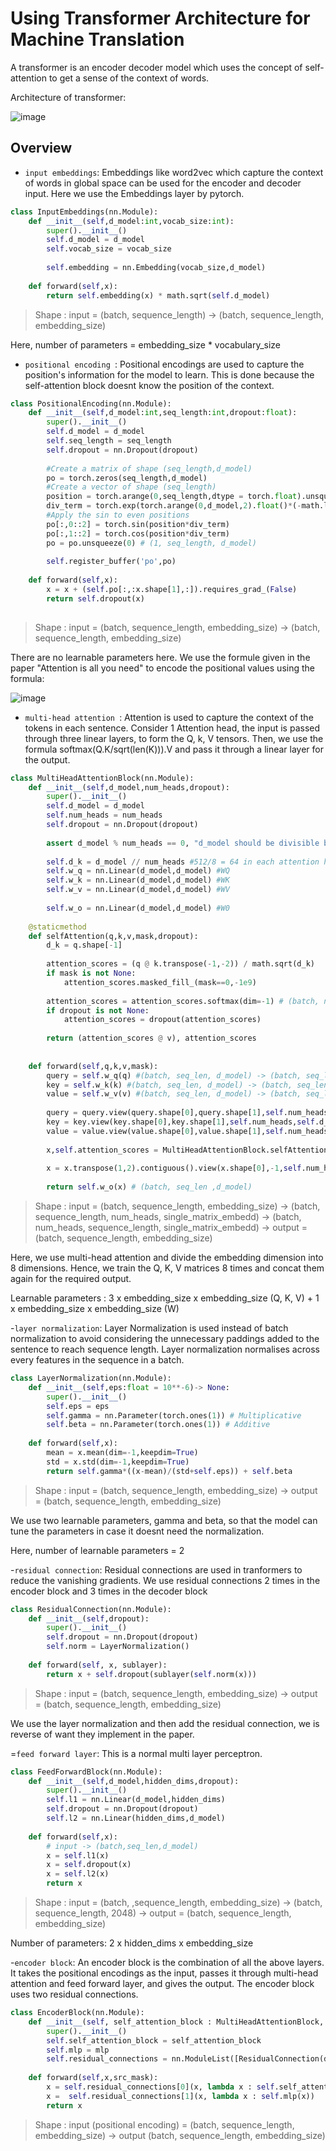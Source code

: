 # Using Transformer Architecture for Machine Translation
A transformer is an encoder decoder model which uses the concept of self-attention to get a sense of the context of words.

Architecture of transformer:

![image](https://github.com/AkshayKulkarni3467/Machine-Translation/assets/129979542/a73bd2b0-3649-47be-a417-a6ba25910411)


## Overview

- `input embeddings`: Embeddings like word2vec which capture the context of words in global space can be used for the encoder and decoder input. Here we use the Embeddings layer by pytorch.
```python
class InputEmbeddings(nn.Module):
    def __init__(self,d_model:int,vocab_size:int):
        super().__init__()
        self.d_model = d_model
        self.vocab_size = vocab_size
        
        self.embedding = nn.Embedding(vocab_size,d_model)
        
    def forward(self,x):
        return self.embedding(x) * math.sqrt(self.d_model)
```
> Shape : input = (batch, sequence_length) -> (batch, sequence_length, embedding_size)

Here, number of parameters = embedding_size * vocabulary_size

- `positional encoding `: Positional encodings are used to capture the position's information for the model to learn. This is done because the self-attention block doesnt know the position of the context.
```python
class PositionalEncoding(nn.Module):
    def __init__(self,d_model:int,seq_length:int,dropout:float):
        super().__init__()
        self.d_model = d_model
        self.seq_length = seq_length
        self.dropout = nn.Dropout(dropout)
        
        #Create a matrix of shape (seq_length,d_model)
        po = torch.zeros(seq_length,d_model)
        #Create a vector of shape (seq_length)
        position = torch.arange(0,seq_length,dtype = torch.float).unsqueeze(1)
        div_term = torch.exp(torch.arange(0,d_model,2).float()*(-math.log(10000.0)/d_model))
        #Apply the sin to even positions
        po[:,0::2] = torch.sin(position*div_term)
        po[:,1::2] = torch.cos(position*div_term)
        po = po.unsqueeze(0) # (1, seq_length, d_model)
        
        self.register_buffer('po',po)
        
    def forward(self,x):
        x = x + (self.po[:,:x.shape[1],:]).requires_grad_(False)
        return self.dropout(x)
    
```
> Shape : input = (batch, sequence_length, embedding_size) -> (batch, sequence_length, embedding_size)

There are no learnable parameters here. We use the formule given in the paper "Attention is all you need" to encode the positional values using the formula:

![image](https://github.com/AkshayKulkarni3467/Machine-Translation/assets/129979542/594aa705-77f9-4790-9c47-fd6ded161778)


- `multi-head attention `: Attention is used to capture the context of the tokens in each sentence. Consider 1 Attention head, the input is passed through three linear layers, to form the Q, k, V tensors. Then, we use the formula softmax(Q.K/sqrt(len(K))).V and pass it through a linear layer for the output.
```python
class MultiHeadAttentionBlock(nn.Module):
    def __init__(self,d_model,num_heads,dropout):
        super().__init__()
        self.d_model = d_model
        self.num_heads = num_heads
        self.dropout = nn.Dropout(dropout)
        
        assert d_model % num_heads == 0, "d_model should be divisible by number of heads"
        
        self.d_k = d_model // num_heads #512/8 = 64 in each attention head
        self.w_q = nn.Linear(d_model,d_model) #WQ
        self.w_k = nn.Linear(d_model,d_model) #WK
        self.w_v = nn.Linear(d_model,d_model) #WV
        
        self.w_o = nn.Linear(d_model,d_model) #W0
    
    @staticmethod    
    def selfAttention(q,k,v,mask,dropout):
        d_k = q.shape[-1]
        
        attention_scores = (q @ k.transpose(-1,-2)) / math.sqrt(d_k)
        if mask is not None:
            attention_scores.masked_fill_(mask==0,-1e9)
            
        attention_scores = attention_scores.softmax(dim=-1) # (batch, num_heads, seq_len, seq_len)
        if dropout is not None:
            attention_scores = dropout(attention_scores)
        
        return (attention_scores @ v), attention_scores
        
        
    def forward(self,q,k,v,mask):
        query = self.w_q(q) #(batch, seq_len, d_model) -> (batch, seq_len, d_model)
        key = self.w_k(k) #(batch, seq_len, d_model) -> (batch, seq_len, d_model)
        value = self.w_v(v) #(batch, seq_len, d_model) -> (batch, seq_len, d_model)
        
        query = query.view(query.shape[0],query.shape[1],self.num_heads,self.d_k).transpose(1,2) # (batch, num_heads, seq_len, d_k)
        key = key.view(key.shape[0],key.shape[1],self.num_heads,self.d_k).transpose(1,2) # (batch, num_heads, seq_len, d_k)
        value = value.view(value.shape[0],value.shape[1],self.num_heads,self.d_k).transpose(1,2) # (batch, num_heads, seq_len, d_k)
        
        x,self.attention_scores = MultiHeadAttentionBlock.selfAttention(query,key,value,mask,dropout=self.dropout)
        
        x = x.transpose(1,2).contiguous().view(x.shape[0],-1,self.num_heads*self.d_k) # (batch, seq_len, num_heads, d_k) -> (batch, seq_len, d_model)
        
        return self.w_o(x) # (batch, seq_len ,d_model)
```
> Shape : input = (batch, sequence_length, embedding_size) -> (batch, sequence_length, num_heads, single_matrix_embedd) -> (batch, num_heads, sequence_length, single_matrix_embedd) -> output = (batch, sequence_length, embedding_size)

Here, we use multi-head attention and divide the embedding dimension into 8 dimensions. Hence, we train the Q, K, V matrices 8 times and concat them again for the required output. 

Learnable parameters : 3 x embedding_size x embedding_size (Q, K, V) + 1 x embedding_size x embedding_size (W)

-`layer normalization`: Layer Normalization is used instead of batch normalization to avoid considering the unnecessary paddings added to the sentence to reach sequence length. Layer normalization normalises across every features in the sequence in a batch.

```python
class LayerNormalization(nn.Module):
    def __init__(self,eps:float = 10**-6)-> None:
        super().__init__()
        self.eps = eps
        self.gamma = nn.Parameter(torch.ones(1)) # Multiplicative
        self.beta = nn.Parameter(torch.ones(1)) # Additive
        
    def forward(self,x):
        mean = x.mean(dim=-1,keepdim=True)
        std = x.std(dim=-1,keepdim=True)
        return self.gamma*((x-mean)/(std+self.eps)) + self.beta
```
> Shape : input = (batch, sequence_length, embedding_size) -> output = (batch, sequence_length, embedding_size)

We use two learnable parameters, gamma and beta, so that the model can tune the parameters in case it doesnt need the normalization.

Here, number of learnable parameters = 2

-`residual connection`: Residual connections are used in tranformers to reduce the vanishing gradients. We use residual connections 2 times in the encoder block and 3 times in the decoder block

```python
class ResidualConnection(nn.Module):
    def __init__(self,dropout):
        super().__init__()
        self.dropout = nn.Dropout(dropout)
        self.norm = LayerNormalization()
       
    def forward(self, x, sublayer):
        return x + self.dropout(sublayer(self.norm(x)))
```
> Shape : input = (batch, sequence_length, embedding_size) -> output = (batch, sequence_length, embedding_size)

We use the layer normalization and then add the residual connection, we is reverse of want they implement in the paper.

=`feed forward layer`: This is a normal multi layer perceptron.
```python
class FeedForwardBlock(nn.Module):
    def __init__(self,d_model,hidden_dims,dropout):
        super().__init__()
        self.l1 = nn.Linear(d_model,hidden_dims)
        self.dropout = nn.Dropout(dropout)
        self.l2 = nn.Linear(hidden_dims,d_model)
        
    def forward(self,x):
        # input -> (batch,seq_len,d_model)
        x = self.l1(x)
        x = self.dropout(x)
        x = self.l2(x)
        return x
```
> Shape : input = (batch, ,sequence_length, embedding_size) -> (batch, sequence_length, 2048) -> output = (batch, sequence_length, embedding_size)

Number of parameters: 2 x hidden_dims x embedding_size

-`encoder block`: An encoder block is the combination of all the above layers. It takes the positional encodings as the input, passes it through multi-head attention and feed forward layer, and gives the output. The encoder block uses two residual connections.

```python
class EncoderBlock(nn.Module):
    def __init__(self, self_attention_block : MultiHeadAttentionBlock, mlp : FeedForwardBlock, dropout : float):
        super().__init__()
        self.self_attention_block = self_attention_block
        self.mlp = mlp
        self.residual_connections = nn.ModuleList([ResidualConnection(dropout) for _ in range(2)])
     
    def forward(self,x,src_mask):
        x = self.residual_connections[0](x, lambda x : self.self_attention_block(x,x,x,src_mask)) 
        x =  self.residual_connections[1](x, lambda x : self.mlp(x))
        return x
```
> Shape : input (positional encoding) = (batch, sequence_length, embedding_size) -> output (batch, sequence_length, embedding_size)






